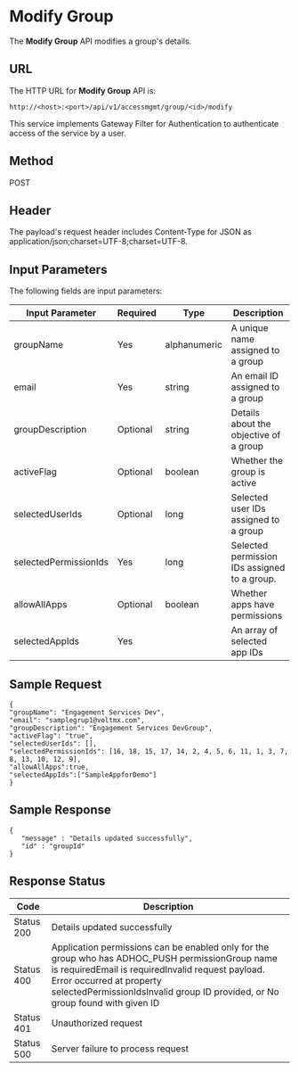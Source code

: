
# Modify Group

The **Modify Group** API modifies a group's details.

## URL

The HTTP URL for **Modify Group** API is:

```
http://<host>:<port>/api/v1/accessmgmt/group/<id>/modify
```

This service implements Gateway Filter for Authentication to authenticate access of the service by a user.

## Method

POST

## Header

The payload's request header includes Content-Type for JSON as application/json;charset=UTF-8;charset=UTF-8.

## Input Parameters

The following fields are input parameters:

| Input Parameter       | Required | Type         | Description                                  |
| --------------------- | -------- | ------------ | -------------------------------------------- |
| groupName             | Yes      | alphanumeric | A unique name assigned to a group            |
| email                 | Yes      | string       | An email ID assigned to a group              |
| groupDescription      | Optional | string       | Details about the objective of a group       |
| activeFlag            | Optional | boolean      | Whether the group is active                  |
| selectedUserIds       | Optional | long         | Selected user IDs assigned to a group        |
| selectedPermissionIds | Yes      | long         | Selected permission IDs assigned to a group. |
| allowAllApps          | Optional | boolean      | Whether apps have permissions                |
| selectedAppIds        | Yes      |              | An array of selected app IDs                 |

## Sample Request

```
{
"groupName": "Engagement Services Dev",
"email": "samplegrup1@voltmx.com",
"groupDescription": "Engagement Services DevGroup",
"activeFlag": "true",
"selectedUserIds": [],
"selectedPermissionIds": [16, 18, 15, 17, 14, 2, 4, 5, 6, 11, 1, 3, 7, 8, 13, 10, 12, 9],
"allowAllApps":true,
"selectedAppIds":["SampleAppforDemo"]
}
```

## Sample Response

```
{  
   "message" : "Details updated successfully",  
   "id" : "groupId"  
}

```

## Response Status

| Code       | Description                                                                                                                                                                                                                                                       |
| ---------- | ----------------------------------------------------------------------------------------------------------------------------------------------------------------------------------------------------------------------------------------------------------------- |
| Status 200 | Details updated successfully                                                                                                                                                                                                                                      |
| Status 400 | Application permissions can be enabled only for the group who has ADHOC_PUSH permissionGroup name is requiredEmail is requiredInvalid request payload. Error occurred at property selectedPermissionIdsInvalid group ID provided, or No group found with given ID |
| Status 401 | Unauthorized request                                                                                                                                                                                                                                              |
| Status 500 | Server failure to process request                                                                                                                                                                                                                                 |
